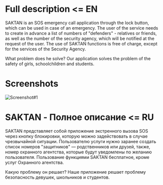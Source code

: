# Full description <= EN

SAKTAN is an SOS emergency call application through the lock button, which can be used in case of an emergency. The user of the service needs to create in advance a list of numbers of "defenders" - relatives or friends, as well as the number of the security agency, which will be notified at the request of the user. The use of SAKTAN functions is free of charge, except for the services of the Security Agency.

What problem does he solve? Our application solves the problem of the safety of girls, schoolchildren and students.

# Screenshots

![Screenshot#1](https://github.com/omurbekjk/sos-safety-app/blob/master/saktan.jpg)


# SAKTAN - Полное описание <= RU

SAKTAN представляет собой приложение экстренного вызова SOS через кнопку блокировки, которую можно задействовать в случае чрезвычайной ситуации. Пользователю услуги нужно заранее создать список номеров "защитников" — родственников или друзей, также, номер охранного агентства, которые будут уведомлены по желанию пользователя.
Пользование функциями SAKTAN бесплатное, кроме услуг Охранного агентства.

Какую проблему он решает?
Наше приложение решает проблему безопасность девушек, школьников и студентов.
